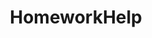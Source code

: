 ---
title: HomeworkHelp
crosslinks:
- u_imguralbumbot
- chemhelp
- cheatatmathhomework
- youtubefactsbot
- learnmath
- statistics
- math
- MathHelp
- IBO
- sciencefaqs
- IGotOut
- canada
- 2rzs4z7
- getdisciplined
- excel
- explainlikeimfive
- changemyview
- problems
- AskStatistics
- xkcd
---